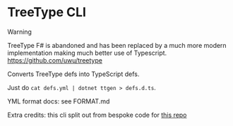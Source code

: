 # TreeType CLI

> [!WARNING]
> TreeType F# is abandoned and has been replaced by a much more modern
> implementation making much better use of Typescript.
> https://github.com/uwu/treetype

Converts TreeType defs into TypeScript defs.

Just do `cat defs.yml | dotnet ttgen > defs.d.ts`.

YML format docs: see FORMAT.md

Extra credits: this cli split out from bespoke code for [this repo](https://github.com/Cumcord/typings)
